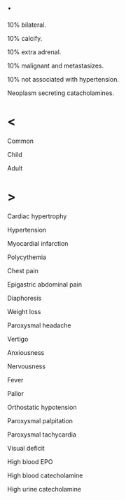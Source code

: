 # .

10% bilateral.

10% calcify.

10% extra adrenal.

10% malignant and metastasizes.

10% not associated with hypertension.

Neoplasm secreting catacholamines.

# <

Common

Child

Adult

# >

Cardiac hypertrophy

Hypertension

Myocardial infarction

Polycythemia

Chest pain

Epigastric abdominal pain

Diaphoresis

Weight loss

Paroxysmal headache

Vertigo

Anxiousness

Nervousness

Fever

Pallor

Orthostatic hypotension

Paroxysmal palpitation

Paroxysmal tachycardia

Visual deficit

High blood EPO

High blood catecholamine

High urine catecholamine
